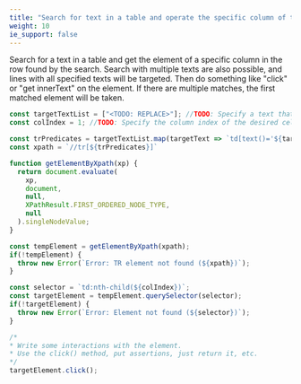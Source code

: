 ```yaml
---
title: "Search for text in a table and operate the specific column of the found row."
weight: 10
ie_support: false
---
```


Search for a text in a table and get the element of a specific column in the row found by the search.
Search with multiple texts are also possible, and lines with all specified texts will be targeted.
Then do something like "click" or "get innerText" on the element.
If there are multiple matches, the first matched element will be taken.

```js
const targetTextList = ["<TODO: REPLACE>"]; //TODO: Specify a text that one of the cells in the desired row has. To specify more than one, add text to the array.
const colIndex = 1; //TODO: Specify the column index of the desired cell that you want to interact with.

const trPredicates = targetTextList.map(targetText => `td[text()='${targetText}']`).join(' and ')
const xpath = `//tr[${trPredicates}]`

function getElementByXpath(xp) {
  return document.evaluate(
    xp,
    document,
    null,
    XPathResult.FIRST_ORDERED_NODE_TYPE,
    null
  ).singleNodeValue;
}

const tempElement = getElementByXpath(xpath);
if(!tempElement) {
  throw new Error(`Error: TR element not found (${xpath})`);
}

const selector = `td:nth-child(${colIndex})`;
const targetElement = tempElement.querySelector(selector);
if(!targetElement) {
  throw new Error(`Error: Element not found (${selector})`);
}

/*
* Write some interactions with the element.
* Use the click() method, put assertions, just return it, etc. 
*/
targetElement.click();
```